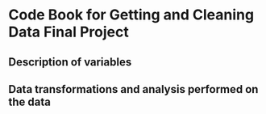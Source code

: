 # Code Book for Getting and Cleaning Data Final Project

## Description of variables

## Data transformations and analysis performed on the data


